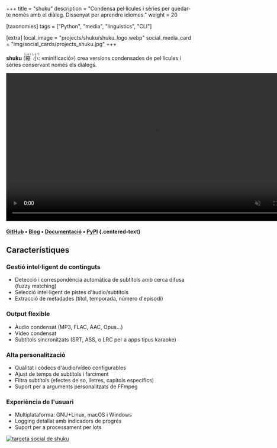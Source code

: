 +++
title = "shuku"
description = "Condensa pel·lícules i sèries per quedar-te només amb el diàleg. Dissenyat per aprendre idiomes."
weight = 20

[taxonomies]
tags = ["Python", "media", "linguistics", "CLI"]

[extra]
local_image = "projects/shuku/shuku_logo.webp"
social_media_card = "img/social_cards/projects_shuku.jpg"
+++

**shuku** (<ruby><rb>縮</rb><rt>しゅく</rt></ruby><ruby><rb>小</rb><rt>しょう</rt></ruby>: «minificació») crea versions condensades de pel·lícules i sèries conservant només els diàlegs.

<video class="invertible-image" controls muted width="800" loop="true" autoplay="autoplay" title="demo de shuku" src="https://cdn.jsdelivr.net/gh/welpo/shuku/assets/animation_demo/shuku_demo.mov"></video>

#### [GitHub](https://github.com/welpo/shuku) • [Blog](@/blog/shuku-condensed-media-language-learning/index.ca.md) • [Documentació](https://github.com/welpo/shuku#readme) • [PyPI](https://pypi.org/project/shuku/) {.centered-text}

## Característiques

### Gestió intel·ligent de continguts

- Detecció i correspondència automàtica de subtítols amb cerca difusa (fuzzy matching)
- Selecció intel·ligent de pistes d'àudio/subtítols
- Extracció de metadades (títol, temporada, número d'episodi)

### Output flexible

- Àudio condensat (MP3, FLAC, AAC, Opus…)
- Vídeo condensat
- Subtítols sincronitzats (SRT, ASS, o LRC per a apps tipus karaoke)

### Alta personalització

- Qualitat i còdecs d'àudio/vídeo configurables
- Ajust de temps de subtítols i farciment
- Filtra subtítols (efectes de so, lletres, capítols específics)
- Suport per a arguments personalitzats de FFmpeg

### Experiència de l'usuari

- Multiplataforma: GNU+Linux, macOS i Windows
- Logging detallat amb indicadors de progrés
- Suport per a processament per lots

[![targeta social de shuku](/img/social_cards/projects_shuku.jpg)](https://github.com/welpo/shuku)
